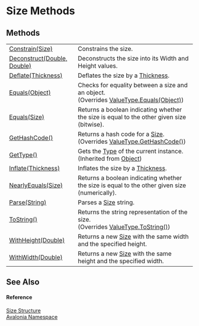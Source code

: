 # Size Methods




## Methods
<table>
<tr>
<td><a href="M_Avalonia_Size_Constrain">Constrain(Size)</a></td>
<td>Constrains the size.</td>
</tr>
<tr>
<td><a href="M_Avalonia_Size_Deconstruct">Deconstruct(Double, Double)</a></td>
<td>Deconstructs the size into its Width and Height values.</td>
</tr>
<tr>
<td><a href="M_Avalonia_Size_Deflate">Deflate(Thickness)</a></td>
<td>Deflates the size by a <a href="T_Avalonia_Thickness">Thickness</a>.</td>
</tr>
<tr>
<td><a href="M_Avalonia_Size_Equals_1">Equals(Object)</a></td>
<td>Checks for equality between a size and an object.<br />(Overrides <a href="https://learn.microsoft.com/dotnet/api/system.valuetype.equals" target="_blank" rel="noopener noreferrer">ValueType.Equals(Object)</a>)</td>
</tr>
<tr>
<td><a href="M_Avalonia_Size_Equals">Equals(Size)</a></td>
<td>Returns a boolean indicating whether the size is equal to the other given size (bitwise).</td>
</tr>
<tr>
<td><a href="M_Avalonia_Size_GetHashCode">GetHashCode()</a></td>
<td>Returns a hash code for a <a href="T_Avalonia_Size">Size</a>.<br />(Overrides <a href="https://learn.microsoft.com/dotnet/api/system.valuetype.gethashcode" target="_blank" rel="noopener noreferrer">ValueType.GetHashCode()</a>)</td>
</tr>
<tr>
<td><a href="https://learn.microsoft.com/dotnet/api/system.object.gettype" target="_blank" rel="noopener noreferrer">GetType()</a></td>
<td>Gets the <a href="https://learn.microsoft.com/dotnet/api/system.type" target="_blank" rel="noopener noreferrer">Type</a> of the current instance.<br />(Inherited from <a href="https://learn.microsoft.com/dotnet/api/system.object" target="_blank" rel="noopener noreferrer">Object</a>)</td>
</tr>
<tr>
<td><a href="M_Avalonia_Size_Inflate">Inflate(Thickness)</a></td>
<td>Inflates the size by a <a href="T_Avalonia_Thickness">Thickness</a>.</td>
</tr>
<tr>
<td><a href="M_Avalonia_Size_NearlyEquals">NearlyEquals(Size)</a></td>
<td>Returns a boolean indicating whether the size is equal to the other given size (numerically).</td>
</tr>
<tr>
<td><a href="M_Avalonia_Size_Parse">Parse(String)</a></td>
<td>Parses a <a href="T_Avalonia_Size">Size</a> string.</td>
</tr>
<tr>
<td><a href="M_Avalonia_Size_ToString">ToString()</a></td>
<td>Returns the string representation of the size.<br />(Overrides <a href="https://learn.microsoft.com/dotnet/api/system.valuetype.tostring" target="_blank" rel="noopener noreferrer">ValueType.ToString()</a>)</td>
</tr>
<tr>
<td><a href="M_Avalonia_Size_WithHeight">WithHeight(Double)</a></td>
<td>Returns a new <a href="T_Avalonia_Size">Size</a> with the same width and the specified height.</td>
</tr>
<tr>
<td><a href="M_Avalonia_Size_WithWidth">WithWidth(Double)</a></td>
<td>Returns a new <a href="T_Avalonia_Size">Size</a> with the same height and the specified width.</td>
</tr>
</table>

## See Also


#### Reference
<a href="T_Avalonia_Size">Size Structure</a>  
<a href="N_Avalonia">Avalonia Namespace</a>  

